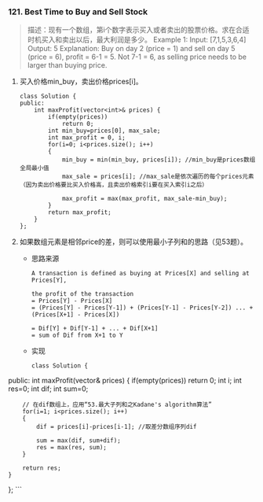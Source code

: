 
### 121. Best Time to Buy and Sell Stock
>描述：现有一个数组，第i个数字表示买入或者卖出的股票价格。求在合适时机买入和卖出以后，最大利润是多少。
>Example 1:
Input: [7,1,5,3,6,4]
Output: 5
Explanation: Buy on day 2 (price = 1) and sell on day 5 (price = 6), profit = 6-1 = 5.
Not 7-1 = 6, as selling price needs to be larger than buying price.

1. 买入价格min_buy，卖出价格prices[i]。
    ```
    class Solution {
    public:
        int maxProfit(vector<int>& prices) {
            if(empty(prices))
                return 0;
            int min_buy=prices[0], max_sale;
            int max_profit = 0, i;
            for(i=0; i<prices.size(); i++)
            {
                min_buy = min(min_buy, prices[i]); //min_buy是prices数组全局最小值
                max_sale = prices[i]; //max_sale是依次遍历的每个prices元素（因为卖出价格要比买入价格高，且卖出价格索引i要在买入索引i之后）
                
                max_profit = max(max_profit, max_sale-min_buy);
            }
            return max_profit;
        }
    };
    ```
2. 如果数组元素是相邻price的差，则可以使用最小子列和的思路（见53题）。
    - 思路来源
        ```
        A transaction is defined as buying at Prices[X] and selling at Prices[Y],

        the profit of the transaction
        = Prices[Y] - Prices[X] 
        = (Prices[Y] - Prices[Y-1]) + (Prices[Y-1] - Prices[Y-2]) ... + (Prices[X+1] - Prices[X])
        
        = Dif[Y] + Dif[Y-1] + ... + Dif[X+1]        
        = sum of Dif from X+1 to Y
        ```

    - 实现
        ```        
        class Solution {
public:
    int maxProfit(vector<int>& prices) {
        if(empty(prices))
            return 0;
        int i;
        int res=0;
        int dif;
        int sum=0;
                
        // 在dif数组上，应用“53.最大子列和之Kadane's algorithm算法”
        for(i=1; i<prices.size(); i++)
        {
            dif = prices[i]-prices[i-1]; //取差分数组序列dif
            
            sum = max(dif, sum+dif);
            res = max(res, sum);
        }
        
        return res;
    }
};
        ```